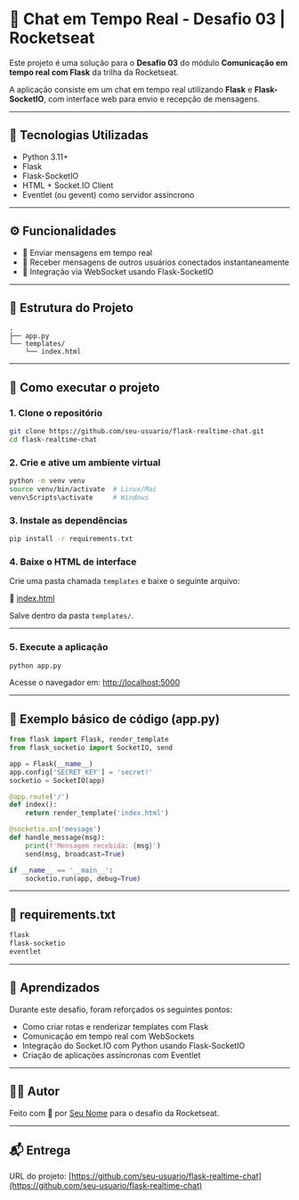 # 💬 Chat em Tempo Real - Desafio 03 | Rocketseat

Este projeto é uma solução para o **Desafio 03** do módulo **Comunicação em tempo real com Flask** da trilha da Rocketseat.

A aplicação consiste em um chat em tempo real utilizando **Flask** e **Flask-SocketIO**, com interface web para envio e recepção de mensagens.

---

## 🚀 Tecnologias Utilizadas

- Python 3.11+
- Flask
- Flask-SocketIO
- HTML + Socket.IO Client
- Eventlet (ou gevent) como servidor assíncrono

---

## ⚙️ Funcionalidades

- 💬 Enviar mensagens em tempo real
- 👥 Receber mensagens de outros usuários conectados instantaneamente
- 🧠 Integração via WebSocket usando Flask-SocketIO

---

## 📁 Estrutura do Projeto

```text
.
├── app.py
└── templates/
    └── index.html
```

---

## 🧰 Como executar o projeto

### 1. Clone o repositório

```bash
git clone https://github.com/seu-usuario/flask-realtime-chat.git
cd flask-realtime-chat
```

### 2. Crie e ative um ambiente virtual

```bash
python -m venv venv
source venv/bin/activate  # Linux/Mac
venv\Scripts\activate     # Windows
```

### 3. Instale as dependências

```bash
pip install -r requirements.txt
```

### 4. Baixe o HTML de interface

Crie uma pasta chamada `templates` e baixe o seguinte arquivo:

📄 [index.html](https://github.com/rocketseat-education/python-socket-challenge/blob/main/templates/index.html)

Salve dentro da pasta `templates/`.

---

### 5. Execute a aplicação

```bash
python app.py
```

Acesse o navegador em: [http://localhost:5000](http://localhost:5000)

---

## 📌 Exemplo básico de código (app.py)

```python
from flask import Flask, render_template
from flask_socketio import SocketIO, send

app = Flask(__name__)
app.config['SECRET_KEY'] = 'secret!'
socketio = SocketIO(app)

@app.route('/')
def index():
    return render_template('index.html')

@socketio.on('message')
def handle_message(msg):
    print(f'Mensagem recebida: {msg}')
    send(msg, broadcast=True)

if __name__ == '__main__':
    socketio.run(app, debug=True)
```

---

## 📄 requirements.txt

```txt
flask
flask-socketio
eventlet
```

---

## 💭 Aprendizados

Durante este desafio, foram reforçados os seguintes pontos:

- Como criar rotas e renderizar templates com Flask
- Comunicação em tempo real com WebSockets
- Integração do Socket.IO com Python usando Flask-SocketIO
- Criação de aplicações assíncronas com Eventlet

---

## 🧑‍💻 Autor

Feito com 💜 por [Seu Nome](https://github.com/seu-usuario) para o desafio da Rocketseat.

---

## 📬 Entrega

URL do projeto: [https://github.com/seu-usuario/flask-realtime-chat](https://github.com/seu-usuario/flask-realtime-chat)
